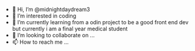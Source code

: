 - 👋 Hi, I’m @midnightdaydream3
- 👀 I’m interested in coding 
- 🌱 I’m currently learning from a odin project to be a good front end dev but currently i am a final year medical student 
- 💞️ I’m looking to collaborate on ...
- 📫 How to reach me ...

<!---
midnightdaydream3/midnightdaydream3 is a ✨ special ✨ repository because its `README.md` (this file) appears on your GitHub profile.
You can click the Preview link to take a look at your changes.
--->
